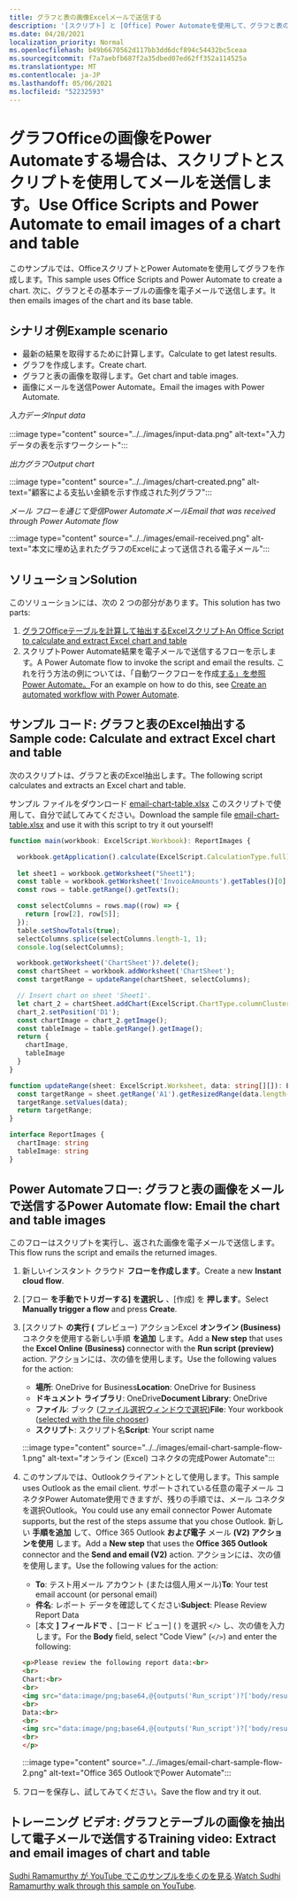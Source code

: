 ```yaml
---
title: グラフと表の画像Excelメールで送信する
description: '[スクリプト] と [Office] Power Automateを使用して、グラフと表の画像Excelメールを送信する方法について学習します。'
ms.date: 04/28/2021
localization_priority: Normal
ms.openlocfilehash: b49b6670562d117bb3dd6dcf894c54432bc5ceaa
ms.sourcegitcommit: f7a7aebfb687f2a35dbed07ed62ff352a114525a
ms.translationtype: MT
ms.contentlocale: ja-JP
ms.lasthandoff: 05/06/2021
ms.locfileid: "52232593"
---
```

# <a name="use-office-scripts-and-power-automate-to-email-images-of-a-chart-and-table"></a><span data-ttu-id="efe3e-103">グラフOfficeの画像をPower Automateする場合は、スクリプトとスクリプトを使用してメールを送信します。</span><span class="sxs-lookup"><span data-stu-id="efe3e-103">Use Office Scripts and Power Automate to email images of a chart and table</span></span>

<span data-ttu-id="efe3e-104">このサンプルでは、OfficeスクリプトとPower Automateを使用してグラフを作成します。</span><span class="sxs-lookup"><span data-stu-id="efe3e-104">This sample uses Office Scripts and Power Automate to create a chart.</span></span> <span data-ttu-id="efe3e-105">次に、グラフとその基本テーブルの画像を電子メールで送信します。</span><span class="sxs-lookup"><span data-stu-id="efe3e-105">It then emails images of the chart and its base table.</span></span>

## <a name="example-scenario"></a><span data-ttu-id="efe3e-106">シナリオ例</span><span class="sxs-lookup"><span data-stu-id="efe3e-106">Example scenario</span></span>

* <span data-ttu-id="efe3e-107">最新の結果を取得するために計算します。</span><span class="sxs-lookup"><span data-stu-id="efe3e-107">Calculate to get latest results.</span></span>
* <span data-ttu-id="efe3e-108">グラフを作成します。</span><span class="sxs-lookup"><span data-stu-id="efe3e-108">Create chart.</span></span>
* <span data-ttu-id="efe3e-109">グラフと表の画像を取得します。</span><span class="sxs-lookup"><span data-stu-id="efe3e-109">Get chart and table images.</span></span>
* <span data-ttu-id="efe3e-110">画像にメールを送信Power Automate。</span><span class="sxs-lookup"><span data-stu-id="efe3e-110">Email the images with Power Automate.</span></span>

<span data-ttu-id="efe3e-111">_入力データ_</span><span class="sxs-lookup"><span data-stu-id="efe3e-111">_Input data_</span></span>

:::image type="content" source="../../images/input-data.png" alt-text="入力データの表を示すワークシート":::

<span data-ttu-id="efe3e-113">_出力グラフ_</span><span class="sxs-lookup"><span data-stu-id="efe3e-113">_Output chart_</span></span>

:::image type="content" source="../../images/chart-created.png" alt-text="顧客による支払い金額を示す作成された列グラフ":::

<span data-ttu-id="efe3e-115">_メール フローを通じて受信Power Automateメール_</span><span class="sxs-lookup"><span data-stu-id="efe3e-115">_Email that was received through Power Automate flow_</span></span>

:::image type="content" source="../../images/email-received.png" alt-text="本文に埋め込まれたグラフのExcelによって送信される電子メール":::

## <a name="solution"></a><span data-ttu-id="efe3e-117">ソリューション</span><span class="sxs-lookup"><span data-stu-id="efe3e-117">Solution</span></span>

<span data-ttu-id="efe3e-118">このソリューションには、次の 2 つの部分があります。</span><span class="sxs-lookup"><span data-stu-id="efe3e-118">This solution has two parts:</span></span>

1. [<span data-ttu-id="efe3e-119">グラフOfficeテーブルを計算して抽出するExcelスクリプト</span><span class="sxs-lookup"><span data-stu-id="efe3e-119">An Office Script to calculate and extract Excel chart and table</span></span>](#sample-code-calculate-and-extract-excel-chart-and-table)
1. <span data-ttu-id="efe3e-120">スクリプトPower Automate結果を電子メールで送信するフローを示します。</span><span class="sxs-lookup"><span data-stu-id="efe3e-120">A Power Automate flow to invoke the script and email the results.</span></span> <span data-ttu-id="efe3e-121">これを行う方法の例については、「自動ワークフローを作成[する」を参照Power Automate。](../../tutorials/excel-power-automate-returns.md#create-an-automated-workflow-with-power-automate)</span><span class="sxs-lookup"><span data-stu-id="efe3e-121">For an example on how to do this, see [Create an automated workflow with Power Automate](../../tutorials/excel-power-automate-returns.md#create-an-automated-workflow-with-power-automate).</span></span>

## <a name="sample-code-calculate-and-extract-excel-chart-and-table"></a><span data-ttu-id="efe3e-122">サンプル コード: グラフと表のExcel抽出する</span><span class="sxs-lookup"><span data-stu-id="efe3e-122">Sample code: Calculate and extract Excel chart and table</span></span>

<span data-ttu-id="efe3e-123">次のスクリプトは、グラフと表のExcel抽出します。</span><span class="sxs-lookup"><span data-stu-id="efe3e-123">The following script calculates and extracts an Excel chart and table.</span></span>

<span data-ttu-id="efe3e-124">サンプル ファイルをダウンロード <a href="email-chart-table.xlsx">email-chart-table.xlsx</a> このスクリプトで使用して、自分で試してみてください。</span><span class="sxs-lookup"><span data-stu-id="efe3e-124">Download the sample file <a href="email-chart-table.xlsx">email-chart-table.xlsx</a> and use it with this script to try it out yourself!</span></span>

```TypeScript
function main(workbook: ExcelScript.Workbook): ReportImages {

  workbook.getApplication().calculate(ExcelScript.CalculationType.full);
  
  let sheet1 = workbook.getWorksheet("Sheet1");
  const table = workbook.getWorksheet('InvoiceAmounts').getTables()[0];
  const rows = table.getRange().getTexts();

  const selectColumns = rows.map((row) => {
    return [row[2], row[5]];
  });
  table.setShowTotals(true);
  selectColumns.splice(selectColumns.length-1, 1);
  console.log(selectColumns);

  workbook.getWorksheet('ChartSheet')?.delete();
  const chartSheet = workbook.addWorksheet('ChartSheet');
  const targetRange = updateRange(chartSheet, selectColumns);

  // Insert chart on sheet 'Sheet1'.
  let chart_2 = chartSheet.addChart(ExcelScript.ChartType.columnClustered, targetRange);
  chart_2.setPosition('D1');
  const chartImage = chart_2.getImage();
  const tableImage = table.getRange().getImage();
  return {
    chartImage,
    tableImage
  }
}

function updateRange(sheet: ExcelScript.Worksheet, data: string[][]): ExcelScript.Range {
  const targetRange = sheet.getRange('A1').getResizedRange(data.length-1, data[0].length-1);
  targetRange.setValues(data);
  return targetRange;
}

interface ReportImages {
  chartImage: string
  tableImage: string
}
```

## <a name="power-automate-flow-email-the-chart-and-table-images"></a><span data-ttu-id="efe3e-125">Power Automateフロー: グラフと表の画像をメールで送信する</span><span class="sxs-lookup"><span data-stu-id="efe3e-125">Power Automate flow: Email the chart and table images</span></span>

<span data-ttu-id="efe3e-126">このフローはスクリプトを実行し、返された画像を電子メールで送信します。</span><span class="sxs-lookup"><span data-stu-id="efe3e-126">This flow runs the script and emails the returned images.</span></span>

1. <span data-ttu-id="efe3e-127">新しいインスタント クラウド **フローを作成します**。</span><span class="sxs-lookup"><span data-stu-id="efe3e-127">Create a new **Instant cloud flow**.</span></span>
1. <span data-ttu-id="efe3e-128">[フロー **を手動でトリガーする] を選択し** 、[作成] を **押します**。</span><span class="sxs-lookup"><span data-stu-id="efe3e-128">Select **Manually trigger a flow** and press **Create**.</span></span>
1. <span data-ttu-id="efe3e-129">[スクリプト **の実行 (** プレビュー) アクションExcel **オンライン (Business)** コネクタを使用する新しい手順 **を追加** します。</span><span class="sxs-lookup"><span data-stu-id="efe3e-129">Add a **New step** that uses the **Excel Online (Business)** connector with the **Run script (preview)** action.</span></span> <span data-ttu-id="efe3e-130">アクションには、次の値を使用します。</span><span class="sxs-lookup"><span data-stu-id="efe3e-130">Use the following values for the action:</span></span>
    * <span data-ttu-id="efe3e-131">**場所**: OneDrive for Business</span><span class="sxs-lookup"><span data-stu-id="efe3e-131">**Location**: OneDrive for Business</span></span>
    * <span data-ttu-id="efe3e-132">**ドキュメント ライブラリ**: OneDrive</span><span class="sxs-lookup"><span data-stu-id="efe3e-132">**Document Library**: OneDrive</span></span>
    * <span data-ttu-id="efe3e-133">**ファイル**: ブック ([ファイル選択ウィンドウで選択)](../../testing/power-automate-troubleshooting.md#select-workbooks-with-the-file-browser-control)</span><span class="sxs-lookup"><span data-stu-id="efe3e-133">**File**: Your workbook ([selected with the file chooser](../../testing/power-automate-troubleshooting.md#select-workbooks-with-the-file-browser-control))</span></span>
    * <span data-ttu-id="efe3e-134">**スクリプト**: スクリプト名</span><span class="sxs-lookup"><span data-stu-id="efe3e-134">**Script**: Your script name</span></span>

    :::image type="content" source="../../images/email-chart-sample-flow-1.png" alt-text="オンライン (Excel) コネクタの完成Power Automate":::
1. <span data-ttu-id="efe3e-136">このサンプルでは、Outlookクライアントとして使用します。</span><span class="sxs-lookup"><span data-stu-id="efe3e-136">This sample uses Outlook as the email client.</span></span> <span data-ttu-id="efe3e-137">サポートされている任意の電子メール コネクタPower Automate使用できますが、残りの手順では、メール コネクタを選択Outlook。</span><span class="sxs-lookup"><span data-stu-id="efe3e-137">You could use any email connector Power Automate supports, but the rest of the steps assume that you chose Outlook.</span></span> <span data-ttu-id="efe3e-138">新しい **手順を追加** して、Office 365 Outlook **および電子** メール **(V2) アクションを使用** します。</span><span class="sxs-lookup"><span data-stu-id="efe3e-138">Add a **New step** that uses the **Office 365 Outlook** connector and the **Send and email (V2)** action.</span></span> <span data-ttu-id="efe3e-139">アクションには、次の値を使用します。</span><span class="sxs-lookup"><span data-stu-id="efe3e-139">Use the following values for the action:</span></span>
    * <span data-ttu-id="efe3e-140">**To**: テスト用メール アカウント (または個人用メール)</span><span class="sxs-lookup"><span data-stu-id="efe3e-140">**To**: Your test email account (or personal email)</span></span>
    * <span data-ttu-id="efe3e-141">**件名**: レポート データを確認してください</span><span class="sxs-lookup"><span data-stu-id="efe3e-141">**Subject**: Please Review Report Data</span></span>
    * <span data-ttu-id="efe3e-142">[本文 **] フィールドで** 、[コード ビュー] ( ) を選択 `</>` し、次の値を入力します。</span><span class="sxs-lookup"><span data-stu-id="efe3e-142">For the **Body** field, select "Code View" (`</>`) and enter the following:</span></span>

    ```HTML
    <p>Please review the following report data:<br>
    <br>
    Chart:<br>
    <br>
    <img src="data:image/png;base64,@{outputs('Run_script')?['body/result/chartImage']}"/>
    <br>
    Data:<br>
    <br>
    <img src="data:image/png;base64,@{outputs('Run_script')?['body/result/tableImage']}"/>
    <br>
    </p>
    ```

    :::image type="content" source="../../images/email-chart-sample-flow-2.png" alt-text="Office 365 OutlookでPower Automate":::
1. <span data-ttu-id="efe3e-144">フローを保存し、試してみてください。</span><span class="sxs-lookup"><span data-stu-id="efe3e-144">Save the flow and try it out.</span></span>

## <a name="training-video-extract-and-email-images-of-chart-and-table"></a><span data-ttu-id="efe3e-145">トレーニング ビデオ: グラフとテーブルの画像を抽出して電子メールで送信する</span><span class="sxs-lookup"><span data-stu-id="efe3e-145">Training video: Extract and email images of chart and table</span></span>

<span data-ttu-id="efe3e-146">[Sudhi Ramamurthy が YouTube でこのサンプルを歩くのを見る](https://youtu.be/152GJyqc-Kw).</span><span class="sxs-lookup"><span data-stu-id="efe3e-146">[Watch Sudhi Ramamurthy walk through this sample on YouTube](https://youtu.be/152GJyqc-Kw).</span></span>
